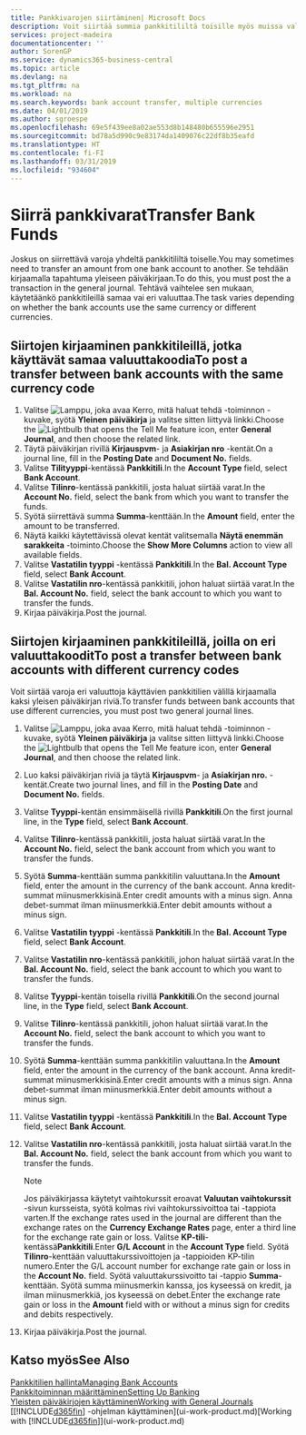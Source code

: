 ```yaml
---
title: Pankkivarojen siirtäminen| Microsoft Docs
description: Voit siirtää summia pankkitililtä toisille myös muissa valuutoissa kirjaamalla tapahtuman yleiseen päiväkirjaan.
services: project-madeira
documentationcenter: ''
author: SorenGP
ms.service: dynamics365-business-central
ms.topic: article
ms.devlang: na
ms.tgt_pltfrm: na
ms.workload: na
ms.search.keywords: bank account transfer, multiple currencies
ms.date: 04/01/2019
ms.author: sgroespe
ms.openlocfilehash: 69e5f439ee8a02ae553d8b148480b655596e2951
ms.sourcegitcommit: bd78a5d990c9e83174da1409076c22df8b35eafd
ms.translationtype: HT
ms.contentlocale: fi-FI
ms.lasthandoff: 03/31/2019
ms.locfileid: "934604"
---
```

# <a name="transfer-bank-funds"></a><span data-ttu-id="fdfb8-103">Siirrä pankkivarat</span><span class="sxs-lookup"><span data-stu-id="fdfb8-103">Transfer Bank Funds</span></span>
<span data-ttu-id="fdfb8-104">Joskus on siirrettävä varoja yhdeltä pankkitililtä toiselle.</span><span class="sxs-lookup"><span data-stu-id="fdfb8-104">You may sometimes need to transfer an amount from one bank account to another.</span></span> <span data-ttu-id="fdfb8-105">Se tehdään kirjaamalla tapahtuma yleiseen päiväkirjaan.</span><span class="sxs-lookup"><span data-stu-id="fdfb8-105">To do this, you must post the a transaction in the general journal.</span></span> <span data-ttu-id="fdfb8-106">Tehtävä vaihtelee sen mukaan, käytetäänkö pankkitileillä samaa vai eri valuuttaa.</span><span class="sxs-lookup"><span data-stu-id="fdfb8-106">The task varies depending on whether the bank accounts use the same currency or different currencies.</span></span>

## <a name="to-post-a-transfer-between-bank-accounts-with-the-same-currency-code"></a><span data-ttu-id="fdfb8-107">Siirtojen kirjaaminen pankkitileillä, jotka käyttävät samaa valuuttakoodia</span><span class="sxs-lookup"><span data-stu-id="fdfb8-107">To post a transfer between bank accounts with the same currency code</span></span>
1. <span data-ttu-id="fdfb8-108">Valitse ![Lamppu, joka avaa Kerro, mitä haluat tehdä -toiminnon](media/ui-search/search_small.png "Kerro, mitä haluat tehdä") -kuvake, syötä **Yleinen päiväkirja** ja valitse sitten liittyvä linkki.</span><span class="sxs-lookup"><span data-stu-id="fdfb8-108">Choose the ![Lightbulb that opens the Tell Me feature](media/ui-search/search_small.png "Tell me what you want to do") icon, enter **General Journal**, and then choose the related link.</span></span>
2. <span data-ttu-id="fdfb8-109">Täytä päiväkirjan rivillä **Kirjauspvm**- ja **Asiakirjan nro** -kentät.</span><span class="sxs-lookup"><span data-stu-id="fdfb8-109">On a journal line, fill in the **Posting Date** and **Document No.** fields.</span></span>
3. <span data-ttu-id="fdfb8-110">Valitse **Tilityyppi**-kentässä **Pankkitili**.</span><span class="sxs-lookup"><span data-stu-id="fdfb8-110">In the **Account Type** field, select **Bank Account**.</span></span>
4. <span data-ttu-id="fdfb8-111">Valitse **Tilinro**-kentässä pankkitili, josta haluat siirtää varat.</span><span class="sxs-lookup"><span data-stu-id="fdfb8-111">In the **Account No.** field, select the bank from which you want to transfer the funds.</span></span>
5. <span data-ttu-id="fdfb8-112">Syötä siirrettävä summa **Summa**-kenttään.</span><span class="sxs-lookup"><span data-stu-id="fdfb8-112">In the **Amount** field, enter the amount to be transferred.</span></span>
6. <span data-ttu-id="fdfb8-113">Näytä kaikki käytettävissä olevat kentät valitsemalla **Näytä enemmän sarakkeita** -toiminto.</span><span class="sxs-lookup"><span data-stu-id="fdfb8-113">Choose the **Show More Columns** action to view all available fields.</span></span>
7. <span data-ttu-id="fdfb8-114">Valitse **Vastatilin tyyppi** -kentässä **Pankkitili**.</span><span class="sxs-lookup"><span data-stu-id="fdfb8-114">In the **Bal. Account Type** field, select **Bank Account**.</span></span>
8. <span data-ttu-id="fdfb8-115">Valitse **Vastatilin nro**-kentässä pankkitili, johon haluat siirtää varat.</span><span class="sxs-lookup"><span data-stu-id="fdfb8-115">In the **Bal. Account No.** field, select the bank account to which you want to transfer the funds.</span></span>
9. <span data-ttu-id="fdfb8-116">Kirjaa päiväkirja.</span><span class="sxs-lookup"><span data-stu-id="fdfb8-116">Post the journal.</span></span>

## <a name="to-post-a-transfer-between-bank-accounts-with-different-currency-codes"></a><span data-ttu-id="fdfb8-117">Siirtojen kirjaaminen pankkitileillä, joilla on eri valuuttakoodit</span><span class="sxs-lookup"><span data-stu-id="fdfb8-117">To post a transfer between bank accounts with different currency codes</span></span>
<span data-ttu-id="fdfb8-118">Voit siirtää varoja eri valuuttoja käyttävien pankkitilien välillä kirjaamalla kaksi yleisen päiväkirjan riviä.</span><span class="sxs-lookup"><span data-stu-id="fdfb8-118">To transfer funds between bank accounts that use different currencies, you must post two general journal lines.</span></span>

1. <span data-ttu-id="fdfb8-119">Valitse ![Lamppu, joka avaa Kerro, mitä haluat tehdä -toiminnon](media/ui-search/search_small.png "Kerro, mitä haluat tehdä") -kuvake, syötä **Yleinen päiväkirja** ja valitse sitten liittyvä linkki.</span><span class="sxs-lookup"><span data-stu-id="fdfb8-119">Choose the ![Lightbulb that opens the Tell Me feature](media/ui-search/search_small.png "Tell me what you want to do") icon, enter **General Journal**, and then choose the related link.</span></span>
2. <span data-ttu-id="fdfb8-120">Luo kaksi päiväkirjan riviä ja täytä **Kirjauspvm**- ja **Asiakirjan nro.** -kentät.</span><span class="sxs-lookup"><span data-stu-id="fdfb8-120">Create two journal lines, and fill in the **Posting Date** and **Document No.** fields.</span></span>
3. <span data-ttu-id="fdfb8-121">Valitse **Tyyppi**-kentän ensimmäisellä rivillä **Pankkitili**.</span><span class="sxs-lookup"><span data-stu-id="fdfb8-121">On the first journal line, in the **Type** field, select **Bank Account**.</span></span>
4. <span data-ttu-id="fdfb8-122">Valitse **Tilinro**-kentässä pankkitili, josta haluat siirtää varat.</span><span class="sxs-lookup"><span data-stu-id="fdfb8-122">In the **Account No.** field, select the bank account from which you want to transfer the funds.</span></span>
5. <span data-ttu-id="fdfb8-123">Syötä **Summa**-kenttään summa pankkitilin valuuttana.</span><span class="sxs-lookup"><span data-stu-id="fdfb8-123">In the **Amount** field, enter the amount in the currency of the bank account.</span></span> <span data-ttu-id="fdfb8-124">Anna kredit-summat miinusmerkkisinä.</span><span class="sxs-lookup"><span data-stu-id="fdfb8-124">Enter credit amounts with a minus sign.</span></span> <span data-ttu-id="fdfb8-125">Anna debet-summat ilman miinusmerkkiä.</span><span class="sxs-lookup"><span data-stu-id="fdfb8-125">Enter debit amounts without a minus sign.</span></span>
6. <span data-ttu-id="fdfb8-126">Valitse **Vastatilin tyyppi** -kentässä **Pankkitili**.</span><span class="sxs-lookup"><span data-stu-id="fdfb8-126">In the **Bal. Account Type** field, select **Bank Account**.</span></span>
7. <span data-ttu-id="fdfb8-127">Valitse **Vastatilin nro**-kentässä pankkitili, johon haluat siirtää varat.</span><span class="sxs-lookup"><span data-stu-id="fdfb8-127">In the **Bal. Account No.** field, select the bank account to which you want to transfer the funds.</span></span>
8. <span data-ttu-id="fdfb8-128">Valitse **Tyyppi**-kentän toisella rivillä **Pankkitili**.</span><span class="sxs-lookup"><span data-stu-id="fdfb8-128">On the second journal line, in the **Type** field, select **Bank Account**.</span></span>
9. <span data-ttu-id="fdfb8-129">Valitse **Tilinro**-kentässä pankkitili, johon haluat siirtää varat.</span><span class="sxs-lookup"><span data-stu-id="fdfb8-129">In the **Account No.** field, select the bank account to which you want to transfer the funds.</span></span>
10. <span data-ttu-id="fdfb8-130">Syötä **Summa**-kenttään summa pankkitilin valuuttana.</span><span class="sxs-lookup"><span data-stu-id="fdfb8-130">In the **Amount** field, enter the amount in the currency of the bank account.</span></span> <span data-ttu-id="fdfb8-131">Anna kredit-summat miinusmerkkisinä.</span><span class="sxs-lookup"><span data-stu-id="fdfb8-131">Enter credit amounts with a minus sign.</span></span> <span data-ttu-id="fdfb8-132">Anna debet-summat ilman miinusmerkkiä.</span><span class="sxs-lookup"><span data-stu-id="fdfb8-132">Enter debit amounts without a minus sign.</span></span>
11. <span data-ttu-id="fdfb8-133">Valitse **Vastatilin tyyppi** -kentässä **Pankkitili**.</span><span class="sxs-lookup"><span data-stu-id="fdfb8-133">In the **Bal. Account Type** field, select **Bank Account**.</span></span>  
12. <span data-ttu-id="fdfb8-134">Valitse **Vastatilin nro**-kentässä pankkitili, josta haluat siirtää varat.</span><span class="sxs-lookup"><span data-stu-id="fdfb8-134">In the **Bal. Account No.** field, select the bank account from which you want to transfer the funds.</span></span>

    > [!NOTE]  
    > <span data-ttu-id="fdfb8-135">Jos päiväkirjassa käytetyt vaihtokurssit eroavat **Valuutan vaihtokurssit** -sivun kursseista, syötä kolmas rivi vaihtokurssivoittoa tai -tappiota varten.</span><span class="sxs-lookup"><span data-stu-id="fdfb8-135">If the exchange rates used in the journal are different than the exchange rates on the **Currency Exchange Rates** page, enter a third line for the exchange rate gain or loss.</span></span> <span data-ttu-id="fdfb8-136">Valitse **KP-tili**-kentässä**Pankkitili**.</span><span class="sxs-lookup"><span data-stu-id="fdfb8-136">Enter **G/L Account** in the **Account Type** field.</span></span> <span data-ttu-id="fdfb8-137">Syötä **Tilinro**-kenttään valuuttakurssivoittojen ja -tappioiden KP-tilin numero.</span><span class="sxs-lookup"><span data-stu-id="fdfb8-137">Enter the G/L account number for exchange rate gain or loss in the **Account No.** field.</span></span> <span data-ttu-id="fdfb8-138">Syötä valuuttakurssivoitto tai -tappio **Summa**-kenttään. Syötä summa miinusmerkin kanssa, jos kyseessä on kredit, ja ilman miinusmerkkiä, jos kyseessä on debet.</span><span class="sxs-lookup"><span data-stu-id="fdfb8-138">Enter the exchange rate gain or loss in the **Amount** field with or without a minus sign for credits and debits respectively.</span></span>
13. <span data-ttu-id="fdfb8-139">Kirjaa päiväkirja.</span><span class="sxs-lookup"><span data-stu-id="fdfb8-139">Post the journal.</span></span>

## <a name="see-also"></a><span data-ttu-id="fdfb8-140">Katso myös</span><span class="sxs-lookup"><span data-stu-id="fdfb8-140">See Also</span></span>
[<span data-ttu-id="fdfb8-141">Pankkitilien hallinta</span><span class="sxs-lookup"><span data-stu-id="fdfb8-141">Managing Bank Accounts</span></span>](bank-manage-bank-accounts.md)  
[<span data-ttu-id="fdfb8-142">Pankkitoiminnan määrittäminen</span><span class="sxs-lookup"><span data-stu-id="fdfb8-142">Setting Up Banking</span></span>](bank-setup-banking.md)  
[<span data-ttu-id="fdfb8-143">Yleisten päiväkirjojen käyttäminen</span><span class="sxs-lookup"><span data-stu-id="fdfb8-143">Working with General Journals</span></span>](ui-work-general-journals.md)  
<span data-ttu-id="fdfb8-144">[[!INCLUDE[d365fin](includes/d365fin_md.md)] -ohjelman käyttäminen](ui-work-product.md)</span><span class="sxs-lookup"><span data-stu-id="fdfb8-144">[Working with [!INCLUDE[d365fin](includes/d365fin_md.md)]](ui-work-product.md)</span></span>
